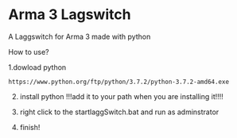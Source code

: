 # Arma 3 Lagswitch
A Laggswitch for Arma 3 made with python

How to use?

1.dowload python

	https://www.python.org/ftp/python/3.7.2/python-3.7.2-amd64.exe
	
2. install python !!!add it to your path when you are installing it!!!!

3. right click to the startlaggSwitch.bat and run as adminstrator

4. finish!
